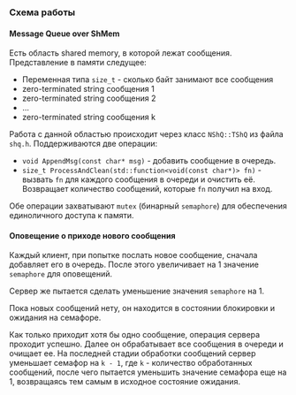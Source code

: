 ### Схема работы

#### Message Queue over ShMem

Есть область shared memory, в которой лежат сообщения. Представление в памяти следущее:
 * Переменная типа `size_t` - сколько байт занимают все сообщения
 * zero-terminated string сообщения 1
 * zero-terminated string сообщения 2
 * ...
 * zero-terminated string сообщения k

Работа с данной областью происходит через класс `NShQ::TShQ` из файла `shq.h`.
Поддерживаются две операции:
 * `void AppendMsg(const char* msg)` - добавить сообщение в очередь.
 * `size_t ProcessAndClean(std::function<void(const char*)> fn)` - вызвать `fn` для каждого сообщения в очереди и очистить её. Возвращает количество сообщений, которые `fn` получил на вход.

Обе операции захватывают `mutex` (бинарный `semaphore`) для обеспечения единоличного доступа к памяти.

#### Оповещение о приходе нового сообщения

Каждый клиент, при попытке послать новое сообщение, сначала добавляет его в очередь. После этого увеличивает на 1 значение `semaphore` для оповещений.

Сервер же пытается сделать уменьшение значения `semaphore` на 1.

Пока новых сообщений нету, он находится в состоянии блокировки и ожидания на семафоре.

Как только приходит хотя бы одно сообщение, операция сервера проходит успешно. Далее он обрабатывает все сообщения в очереди и очищает ее. На последней стадии обработки сообщений сервер уменьшает семафор на `k - 1`, где `k` - количество обработанных сообщений, после чего пытается уменьшить значение семафора еще на 1, возвращаясь тем самым в исходное состояние ожидания.
